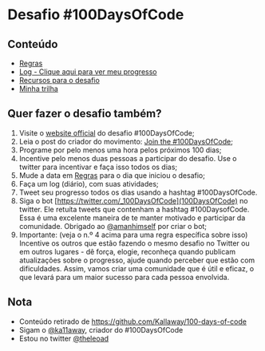 # Desafio #100DaysOfCode

## Conteúdo
* [Regras](regras.md)
* [Log - Clique aqui para ver meu progresso](log.md)
* [Recursos para o desafio](recursos.md)
* [Minha trilha](trilha.md)

## Quer fazer o desafio também? 

1. Visite o [website official](http://100daysofcode.com/) do desafio #100DaysOfCode;
2. Leia o post do criador do movimento: [Join the #100DaysOfCode](https://medium.freecodecamp.com/join-the-100daysofcode-556ddb4579e4);
3. Programe por pelo menos uma hora pelos próximos 100 dias;
4. Incentive pelo menos duas pessoas a participar do desafio. Use o twitter para incentivar e faça isso todos os dias;
5. Mude a data em [Regras](https://#) para o dia que iniciou o desafio;
6. Faça um log (diário), com suas atividades;
7. Tweet seu progresso todos os dias usando a hashtag #100DaysOfCode.
8. Siga o bot [https://twitter.com/_100DaysOfCode](100DaysOfCode) no twitter. Ele retuíta tweets que contenham a hashtag #100DaysofCode. Essa é uma excelente maneira de te manter motivado e participar da comunidade. Obrigado ao [@amanhimself](https://twitter.com/amanhimself) por criar o bot;
9. Importante: (veja o n.º 4 acima para uma regra específica sobre isso) Incentive os outros que estão fazendo o mesmo desafio no Twitter ou em outros lugares - dê força, elogie, reconheça quando publicam atualizações sobre o progresso, ajude quando perceber que estão com dificuldades. Assim, vamos criar uma comunidade que é útil e eficaz, o que levará para um maior sucesso para cada pessoa envolvida.

## Nota
* Conteúdo retirado de https://github.com/Kallaway/100-days-of-code
* Sigam o [@ka11away](https://twitter.com/ka11away), criador do #100DaysOfCode
* Estou no twitter [@theleoad](https://twitter.com/theleoad)
